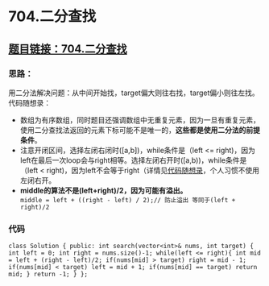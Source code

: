 # 704.二分查找
## [题目链接：704.二分查找](https://leetcode.cn/problems/binary-search/)
### 思路：
用二分法解决问题：从中间开始找，target偏大则往右找，target偏小则往左找。  
代码随想录：
- 数组为有序数组，同时题目还强调数组中无重复元素，因为一旦有重复元素，使用二分查找法返回的元素下标可能不是唯一的，**这些都是使用二分法的前提条件**。   
- 注意开闭区间，选择左闭右闭时([a,b])，while条件是（left <= right)，因为left在最后一次loop会与right相等。选择左闭右开时([a,b))，while条件是（left < right)，因为left不会等于right（详情见[代码随想录](https://programmercarl.com/0704.%E4%BA%8C%E5%88%86%E6%9F%A5%E6%89%BE.html#%E6%80%9D%E8%B7%AF)，个人习惯不使用左闭右开。
- **middle的算法不是(left+right)/2，因为可能有溢出。**  
  `middle = left + ((right - left) / 2);// 防止溢出 等同于(left + right)/2`
### 代码  
`class Solution {
public:
    int search(vector<int>& nums, int target) {
        int left = 0;
        int right = nums.size()-1;
        while(left <= right){
            int mid = left + (right - left)/2;
            if(nums[mid] > target)
                right = mid - 1;
            if(nums[mid] < target)
                left = mid + 1;
            if(nums[mid] == target)
                return mid;
        }
        return -1;
    }
};`